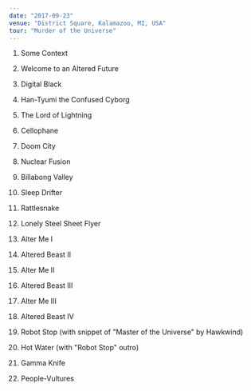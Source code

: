 ```yaml
---
date: "2017-09-23"
venue: "District Square, Kalamazoo, MI, USA"
tour: "Murder of the Universe"
---
```



 1. Some Context

 2. Welcome to an Altered Future

 3. Digital Black

 4. Han-Tyumi the Confused Cyborg

 5. The Lord of Lightning

 6. Cellophane

 7. Doom City

 8. Nuclear Fusion

 9. Billabong Valley

10. Sleep Drifter

11. Rattlesnake

12. Lonely Steel Sheet Flyer

13. Alter Me I

14. Altered Beast II

15. Alter Me II

16. Altered Beast III

17. Alter Me III

18. Altered Beast IV

19. Robot Stop
    (with snippet of "Master of the Universe" by Hawkwind)

20. Hot Water
    (with "Robot Stop" outro)

21. Gamma Knife

22. People-Vultures


